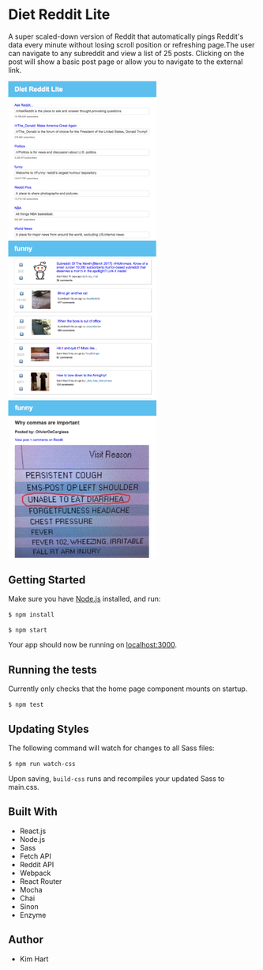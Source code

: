 # Diet Reddit Lite
A super scaled-down version of Reddit that automatically pings Reddit's data every minute without losing scroll position or refreshing page.The user can navigate to any subreddit and view a list of 25 posts. Clicking on the post will show a basic post page or allow you to navigate to the external link.

<img src="readme_img/home.png" width="300px" height="auto">
<img src="readme_img/funny.png" width="300px" height="auto">
<img src="readme_img/post.png" width="300px" height="auto">

## Getting Started
Make sure you have [Node.js](https://nodejs.org/en/) installed, and run:

`$ npm install`

`$ npm start`

Your app should now be running on [localhost:3000](http://localhost:3000/).

## Running the tests
Currently only checks that the home page component mounts on startup.

`$ npm test`

## Updating Styles

The following command will watch for changes to all Sass files:

`$ npm run watch-css`

Upon saving, `build-css` runs and recompiles your updated Sass to main.css.

## Built With
* React.js
* Node.js
* Sass
* Fetch API
* Reddit API
* Webpack
* React Router
* Mocha
* Chai
* Sinon
* Enzyme

## Author
* Kim Hart
